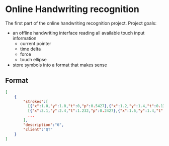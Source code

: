 # Online Handwriting recognition

The first part of the online handwriting recognition project.
Project goals:

- an offline handwriting interface reading all available touch input information
    - current pointer
    - time delta
    - force
    - touch ellipse
- store symbols into a format that makes sense

Format
------

```json
[
    {
        "strokes":[
          [{"x":1.0,"y":1.0,"t":0,"p":0.5427},{"x":1.2,"y":1.4,"t":0.13124,"p":0.12412},...],
          [{"x":3.1,"y":2.4,"t":1.232,"p":0.2427},{"x":1.6,"y":1.4,"t":1.33124,"p":0.12412},...],
          ...
        ],
        "description":"6",
        "client":"QT"
    }
]
```